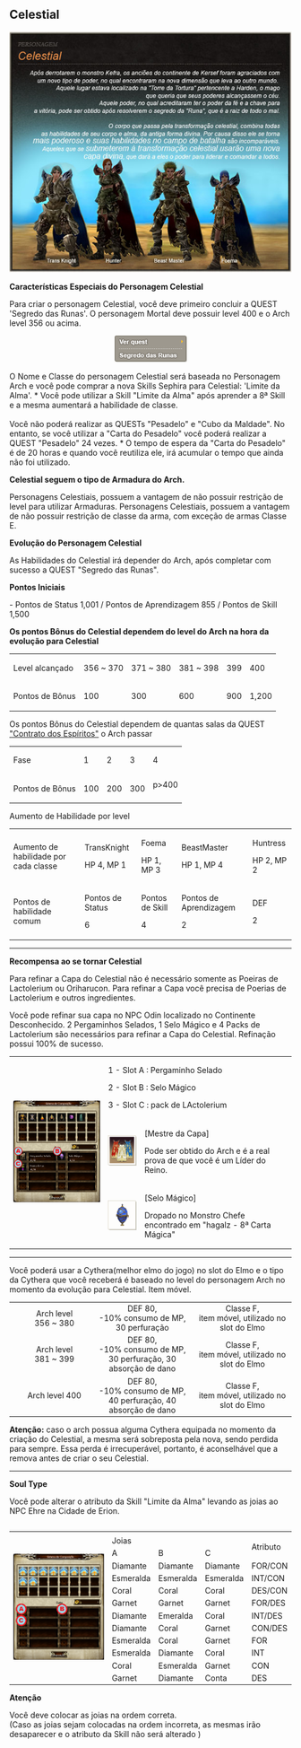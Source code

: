 ## Celestial

<html>
  <head>
    <meta charset="utf-8" />
    <meta name="viewport" content="width=device-width" />
  </head>
  <body>

<p align="center"><img src="https://github.com/RonierBastos/Coisas-de-Wyd/blob/master/Guias%20WYD%20BR/Intermediario/Personagem/files/Celestial-files/celestial.jpg?raw=true"/></p>

<p><strong>Características Especiais do Personagem Celestial</strong></p>
<p>Para criar o personagem Celestial, você deve primeiro concluir a QUEST 'Segredo das Runas'. O personagem Mortal deve possuir level 400 e o Arch level 356 ou acima.</p>

<a href="https://github.com/RonierBastos/Coisas-de-Wyd/blob/master/Guias%20WYD%20BR/Iniciante/Quests/Quests%20Archs/Runas-Secretas.md"><p align="center"><img src="https://github.com/RonierBastos/Coisas-de-Wyd/blob/master/Guias%20WYD%20BR/Intermediario/Personagem/files/Celestial-files/celestial2.jpg?raw=true"/></p></a>

<p>O Nome e Classe do personagem Celestial será baseada no Personagem Arch e você pode comprar a nova Skills Sephira para Celestial: 'Limite da Alma'. * Você pode utilizar a Skill "Limite da Alma" após aprender a 8ª Skill e a mesma aumentará a habilidade de classe.
<br><br>
Você não poderá realizar as QUESTs "Pesadelo" e "Cubo da Maldade". No entanto, se você utilizar a "Carta do Pesadelo" você poderá realizar a QUEST "Pesadelo" 24 vezes. * O tempo de espera da "Carta do Pesadelo" é de 20 horas e quando você reutiliza ele, irá acumular o tempo que ainda não foi utilizado.</p>

<p><strong>Celestial seguem o tipo de Armadura do Arch.</strong></p>
<p>Personagens Celestiais, possuem a vantagem de não possuir restrição de level para utilizar Armaduras. Personagens Celestiais, possuem a vantagem de não possuir restrição de classe da arma, com exceção de armas Classe E.</p>

<p><strong> Evolução do Personagem Celestial</strong></p>
<p>As Habilidades do Celestial irá depender do Arch, após completar com sucesso a QUEST "Segredo das Runas".</p>
<p><strong>Pontos Iniciais</strong></p>
<p>- Pontos de Status 1,001 / Pontos de Aprendizagem 855 / Pontos de Skill 1,500</p>
<p><strong>Os pontos Bônus do Celestial dependem do level do Arch na hora da evolução para Celestial</strong></p>
<table align="center" border="0"  cellpadding="5" cellspacing="5">
	<tr>
		<td><p>Level alcançado</p></td>
		<td><p>356 ~ 370</p></td>
		<td><p>371 ~ 380</p></td>
		<td><p>381 ~ 398</p></td>
		<td><p>399</p></td>
		<td><p>400</p></td>
	</tr>
	<tr>
		<td><p>Pontos de Bônus</p></td>
		<td><p>100</p></td>
		<td><p>300</p></td>
		<td><p>600</p></td>
		<td><p>900</p></td>
		<td><p>1,200</p></td>
	</tr>		
</table>
<p>Os pontos Bônus do Celestial dependem de quantas salas da QUEST <a href="https://github.com/RonierBastos/Coisas-de-Wyd/blob/master/Guias%20WYD%20BR/Iniciante/Quests/Quests%20Archs/Contrato-dos-Espiritos.md">"Contrato dos Espíritos"</a> o Arch passar</p>
<table align="center" border="0"  cellpadding="5" cellspacing="5">
	<tr>
		<td><p>Fase</p></td>									
		<td><p>1</p></td>									
		<td><p>2</p></td>									
		<td><p>3</p></td>									
		<td><p>4</p></td>
	</tr>
	<tr>
		<td><p>Pontos de Bônus</p></td>
		<td><p>100</p></td>
		<td><p>200</p></td>
		<td><p>300</p></td>
		<td>p>400</p></td>
	</tr>		
</table>
<p>Aumento de Habilidade por level</p>
<table align="center" border="0"  cellpadding="5" cellspacing="5">
	<tr>
		<td><p>Aumento de habilidade por cada classe</p></td>
		<td><p>TransKnight</p>
			<p>HP 4, MP 1</p></td>
		<td><p>Foema</p>
			<p>HP 1, MP 3</p></td>									
		<td><p>BeastMaster</p>
			<p>HP 1, MP 4</p></td>
		<td><p>Huntress</p>
			<p>HP 2, MP 2</p></td>
	</tr>
	<tr>									
		<td><p>Pontos de habilidade comum</p></td>
		<td><p>Pontos de Status</p>
			<p>6</p></td>
		<td><p>Pontos de Skill</p>
			<p>4</p></td>
		<td><p>Pontos de Aprendizagem</p>
			<p>2</p></td>
		<td><p>DEF</p>									
			<p>2</p></td>
	</tr>								
</table>
<hr>
<p><strong>Recompensa ao se tornar Celestial</strong></p>
<p>Para refinar a Capa do Celestial não é necessário somente as Poeiras de Lactolerium ou Oriharucon. Para refinar a Capa você precisa de Poerias de Lactolerium e outros ingredientes.</p>
<p>Você pode refinar sua capa no NPC Odin localizado no Continente Desconhecido. 2 Pergaminhos Selados, 1 Selo Mágico e 4 Packs de Lactolerium são necessários para refinar a Capa do Celestial. Refinação possui 100% de sucesso.</p>
<table align="center" border="0"  cellpadding="5" cellspacing="5">
	<tr>			
		<td rowspan="3"><img src="https://github.com/RonierBastos/Coisas-de-Wyd/blob/master/Guias%20WYD%20BR/Intermediario/Personagem/files/Celestial-files/img_quadro_1.png?raw=true"></td>
		<td colspan="2"><p>1 - Slot A : Pergaminho Selado</p>				
						<p>2 - Slot B : Selo Mágico</p>				
						<p>3 - Slot C : pack de LActolerium</p></td>
	</tr>
	<tr>						
		<td><img src="https://github.com/RonierBastos/Coisas-de-Wyd/blob/master/Guias%20WYD%20BR/Intermediario/Personagem/files/Celestial-files/celestial4.jpg?raw=true"></td>
		<td><p>[Mestre da Capa]</p>									
			<p>Pode ser obtido do Arch e é a real prova de que você é um Líder do Reino.</p></td>
	</tr>
	<tr>
		<td><img src="https://github.com/RonierBastos/Coisas-de-Wyd/blob/master/Guias%20WYD%20BR/Intermediario/Personagem/files/Celestial-files/celestial5.jpg?raw=true"></td>
		<td><p>[Selo Mágico]</p>									
			<p>Dropado no Monstro Chefe encontrado em "hagalz - 8ª Carta Mágica"</p></td>
	</tr>		
</table>		
<hr>
<p>Você poderá usar a Cythera(melhor elmo do jogo) no slot do Elmo e o tipo da Cythera que você receberá é baseado no level do personagem Arch no momento da evolução para Celestial. Item móvel.</p>
<table align="center" border="0"  cellpadding="5" cellspacing="5"> 
	<tr align="center">
		<td><img src="https://github.com/RonierBastos/Coisas-de-Wyd/blob/master/Guias%20WYD%20BR/Intermediario/Personagem/files/Celestial-files/celestial6.jpg?raw=true"/></td>
		<td width="150px">Arch level<br> 356 ~ 380</td>
		<td width="200px">DEF 80,<br>-10% consumo de MP,<br>30 perfuração</td>
		<td width="200px">Classe F,<br>item móvel, utilizado no slot do Elmo</td>
	</tr>
	<tr><tr align="center">
		<td><img src="https://github.com/RonierBastos/Coisas-de-Wyd/blob/master/Guias%20WYD%20BR/Intermediario/Personagem/files/Celestial-files/celestial7.jpg?raw=true"/></td>
		<td width="150px">Arch level<br> 381 ~ 399</td>
		<td width="200px">DEF 80,<br>-10% consumo de MP,<br>30 perfuração, 30 absorção de dano</td>
		<td width="200px">Classe F,<br>item móvel, utilizado no slot do Elmo</td>
	</tr>
	<tr><tr align="center">
		<td><img src="https://github.com/RonierBastos/Coisas-de-Wyd/blob/master/Guias%20WYD%20BR/Intermediario/Personagem/files/Celestial-files/celestial8.jpg?raw=true"/></td>
		<td width="150px">Arch level 400</td>
		<td width="200px">DEF 80,<br>-10% consumo de MP,<br>40 perfuração, 40 absorção de dano</td>
		<td width="200px">Classe F,<br>item móvel, utilizado no slot do Elmo</td>
	</tr>
  <table>
<p><strong>Atenção:</strong> caso o arch possua alguma Cythera equipada no momento da criação do Celestial, a mesma será sobreposta pela nova, sendo perdida para sempre. Essa perda é irrecuperável, portanto, é aconselhável que a remova antes de criar o seu Celestial.</p>
<hr>
<p><strong>Soul Type</strong></p>
<p>Você pode alterar o atributo da Skill "Limite da Alma" levando as joias ao NPC Ehre na Cidade de Erion.</p>
<table>
	<tr>
		<td rowspan="13" widthh="px"><img src="https://github.com/RonierBastos/Coisas-de-Wyd/blob/master/Guias%20WYD%20BR/Intermediario/Personagem/files/Celestial-files/img_quadro_2.png?raw=true"></td>
		<td colspan="4"></td>
	</tr>
	<tr>		
		<td colspan="3">Joias</td>		
		<td rowspan="2">Atributo</td>
	</tr>
	<tr>	
		<td>A</td>
		<td>B</td>
		<td>C</td>
	</tr>
	<tr>				
		<td>Diamante</td>
		<td>Diamante</td>
		<td>Diamante</td>
		<td>FOR/CON</td>
	</tr>
	<tr>
		<td>Esmeralda</td>
		<td>Esmeralda</td>
		<td>Esmeralda</td>
		<td>INT/CON</td>
	</tr>
	<tr>				
		<td>Coral</td>
		<td>Coral</td>
		<td>Coral</td>
		<td>DES/CON</td>
	</tr>
	<tr>
		<td>Garnet</td>
		<td>Garnet</td>
		<td>Garnet</td>
		<td>FOR/DES</td>
	</tr>
	<tr>				
		<td>Diamante</td>
		<td>Emeralda</td>
		<td>Coral</td>
		<td>INT/DES</td>
	</tr>
	<tr>				
		<td>Diamante</td>
		<td>Coral</td>
		<td>Garnet</td>
		<td>CON/DES</td>
	</tr>
	<tr>				
		<td>Esmeralda</td>
		<td>Coral</td>
		<td>Garnet</td>
		<td>FOR</td>
	</tr>
	<tr>				
		<td>Esmeralda</td>
		<td>Diamante</td>
		<td>Coral</td>
		<td>INT</td>
	</tr>
	<tr>				
		<td>Coral</td>
		<td>Esmeralda</td>
		<td>Garnet</td>
		<td>CON</td>
	</tr>
	<tr>				
		<td>Garnet</td>
		<td>Diamante</td>
		<td>Conta</td>
		<td>DES</td>
	</tr>	
</table>
<p><strong>Atenção</strong></p>
<p>Você deve colocar as joias na ordem correta.<br>
(Caso as joias sejam colocadas na ordem incorreta, as mesmas irão desaparecer e o atributo da Skill não será alterado )</p>
  </body>
</html>
